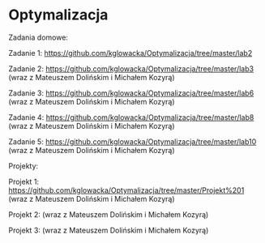 # Optymalizacja

Zadania domowe:


Zadanie 1: https://github.com/kglowacka/Optymalizacja/tree/master/lab2

Zadanie 2: https://github.com/kglowacka/Optymalizacja/tree/master/lab3 (wraz z Mateuszem Dolińskim i Michałem Kozyrą)

Zadanie 3: https://github.com/kglowacka/Optymalizacja/tree/master/lab6 (wraz z Mateuszem Dolińskim i Michałem Kozyrą)

Zadanie 4: https://github.com/kglowacka/Optymalizacja/tree/master/lab8 (wraz z Mateuszem Dolińskim i Michałem Kozyrą)

Zadanie 5: https://github.com/kglowacka/Optymalizacja/tree/master/lab10 (wraz z Mateuszem Dolińskim i Michałem Kozyrą)

Projekty:


Projekt 1: https://github.com/kglowacka/Optymalizacja/tree/master/Projekt%201 (wraz z Mateuszem Dolińskim i Michałem Kozyrą)

Projekt 2: (wraz z Mateuszem Dolińskim i Michałem Kozyrą)

Projekt 3: (wraz z Mateuszem Dolińskim i Michałem Kozyrą)
